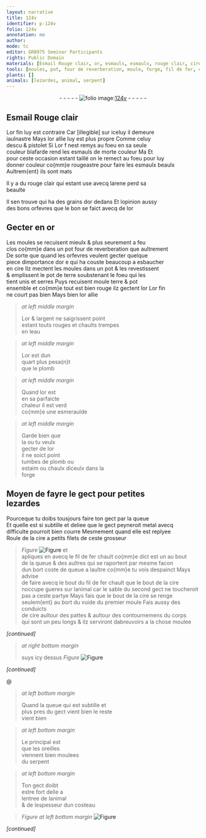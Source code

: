 ```yaml
---
layout: narrative
title: 124v
identifier: p-124v
folio: 124v
annotation: no
author:
mode: tc
editor: GR8975 Seminar Participants
rights: Public Domain
materials: [Esmail Rouge clair, or, esmauls, esmaulx, rouge clair, cire, terre, argent, eau, plomb, esmeraulde, estaim, chaulx, metal, fer]
tools: [moules, pot, four de reverberation, moule, forge, fil de fer, costeau]
plants: []
animals: [lezardes, animal, serpent]
---
```


<div class="folio" align="center">- - - - - <a href="http://gallica.bnf.fr/ark:/12148/btv1b10500001g/f254.image" target="_blank"><img src="https://cu-mkp.github.io/2017-workshop-edition/assets/photo-icon.png" alt="folio image: " style="display:inline-block; margin-bottom:-3px;"/>124v</a> - - - - - </div>  
  

## <span class="m"><span class="add">Esmail</span> Rouge clair</span>

 
L<span class="m">or</span> fin luy est contraire Car <span class="del">[illegible]</span> sur iceluy il demeure<br/> iaulnastre Mays l<span class="m">or</span> allie luy est plus propre Comme celuy<br/> d<span class="cn">escu</span> & <span class="cn">pistolet</span> <span class="del">Si</span> L<span class="m">or</span> <span class="del">f</span> <span class="del">nest remys au foeu</span> en sa seule<br/> couleur blafarde rend les <span class="m">esmauls</span> de morte couleur <span class="del">Ma</span> Et<br/> pour ceste occasion estant taillé on le remect au foeu pour luy<br/> donner couleur co{mm}e rougeastre pour faire les <span class="m">esmaulx</span> beaulx<br/> <span class="add">Aultrem{ent} ils sont mats</span>
 
Il y a du <span class="m">rouge clair</span> qui estant use avecq larene perd sa<br/> beaulte
 
Il sen trouve qui ha des grains d<span class="m">or</span> dedans Et lopinion aussy<br/> des bons <span class="pro">orfevres</span> que le bon se faict avecq de l<span class="m">or</span>
 
 
  

## Gecter en <span class="m">or</span>

 
Les <span class="tl">moules</span> se recuisent mieulx & plus seurement a feu<br/> clos co{mm}e dans un <span class="del"><span class="tl">pot</span></span> <span class="tl">four de reverberation</span> que aultrement<br/> De sorte que quand les <span class="pro">orfevres</span> veulent gecter quelque<br/> piece dimportance <span class="del">d<span class="m">or</span> e</span> qui ha couste beaucoup a esbaucher<br/> en <span class="m">cire</span> Ilz mectent les <span class="tl">moules</span> dans un <span class="tl">pot</span> & les revestissent<br/> & emplissent le <span class="tl">pot</span> de <span class="m">terre</span> soubstenant le foeu qui les<br/> tient unis et serres Puys recuisent <span class="tl">moule</span> <span class="m">terre</span> & <span class="tl">pot</span><br/> ensemble et co{mm}e tout est bien rouge ilz gectent l<span class="m">or</span> L<span class="m">or</span> fin<br/> ne court pas bien Mays bien l<span class="m">or</span> allie
 
> *at left middle margin*
> 
> 
>   L<span class="m">or</span> & l<span class="m">argent</span> ne saigrissent point<br/> estant touts rouges et chaults trempes<br/> en l<span class="m">eau</span>
 
> *at left middle margin*
> 
> 
>   L<span class="m">or</span> est dun<br/> quart plus pesa{n}t<br/> que le <span class="m">plomb</span>
 
> *at left middle margin*
> 
> 
>   Quand l<span class="m">or</span> est<br/> en sa parfaicte<br/> chaleur il est verd<br/> co{mm}e une <span class="m">esmeraulde</span>
 
> *at left middle margin*
> 
> 
>   Garde bien que<br/> la ou tu veulx<br/> gecter de l<span class="m">or</span><br/> il ne soict point<br/> tumbes de <span class="m">plomb</span> ou<br/> <span class="m">estaim</span> ou <span class="m">chaulx</span> diceulx dans la<br/> <span class="tl">forge</span>
 
 
  

## Moyen de fayre le gect pour petites<br/> <span class="al">lezardes</span>

 
Pourceque tu doibs tousjours faire ton gect par la queue<br/> Et quelle est si subtille et deliee que le <span class="del">gect peyneroit</span> <span class="m">metal</span> avecq<br/> difficulte pourroit bien courre Mesmement quand elle est replyee<br/> Roule de la <span class="m">cire</span> a petits filets de ceste grosseur 
> *Figure*
> <a href="https://drive.google.com/open?id=0B9-oNrvWdlO5dWU4UEtpX0hBV0k" target="_blank"><img src="https://cu-mkp.github.io/GR8975-edition/assets/photo-icon.png" alt="Figure" style="display:inline-block; margin-bottom:-3px;"/></a>
 et<br/> apliques en avecq le <span class="tl">fil de <span class="m">fer</span></span> chault co{mm}e dict est un au bout<br/> de la queue & des aultres qui se raportent par mesme facon<br/> dun <span class="del">bort</span> <span class="add">coste</span> de queue a laultre co{mm}e tu vois despainct Mays advise<br/> de faire avecq le bout du <span class="tl">fil de <span class="m">fer</span></span> chault que le bout de la <span class="m">cire</span><br/> noccupe gueres sur l<span class="al">animal</span> car le sable du second gect ne toucheroit<br/> pas a ceste partye Mays fais que le bout de la <span class="m">cire</span> se renge<br/> seulem{ent} au bort du vuide du premier <span class="tl">moule</span> Fais aussy des conduicts<br/> de <span class="m">cire</span> aultour des pattes & aultour des contournemens du corps<br/> qui sont un peu longs & ilz serviront dabreuvoirs a la chose moulee<br/>
 
*[continued]*
 
> *at right bottom margin*
> 
> 
>   suys icy dessus 
> *Figure*
> <a href="https://drive.google.com/open?id=0B9-oNrvWdlO5STY2ZEpOSXFVWXc" target="_blank"><img src="https://cu-mkp.github.io/GR8975-edition/assets/photo-icon.png" alt="Figure" style="display:inline-block; margin-bottom:-3px;"/></a>
 
*[continued]*
 
 @ 
> *at left bottom margin*
> 
> 
>   <span class="add">Quand la queue qui est subtille et<br/> plus pres du gect vient bien le reste<br/> vient bien</span>
 
> *at left bottom margin*
> 
> 
>  Le principal est<br/> que les oreilles<br/> viennent bien moulees<br/> du <span class="al">serpent</span>
 
> *at left bottom margin*
> 
> 
>  Ton gect doibt<br/> estre fort delie a<br/> lentree de l<span class="al">animal</span><br/> & de lespesseur dun <span class="tl">costeau</span>
 
> *Figure*
> *at left bottom margin*
> <a href="https://drive.google.com/open?id=0B9-oNrvWdlO5aGQ0OTFCTklrQ0k" target="_blank"><img src="https://cu-mkp.github.io/GR8975-edition/assets/photo-icon.png" alt="Figure" style="display:inline-block; margin-bottom:-3px;"/></a>
 
*[continued]*
 
